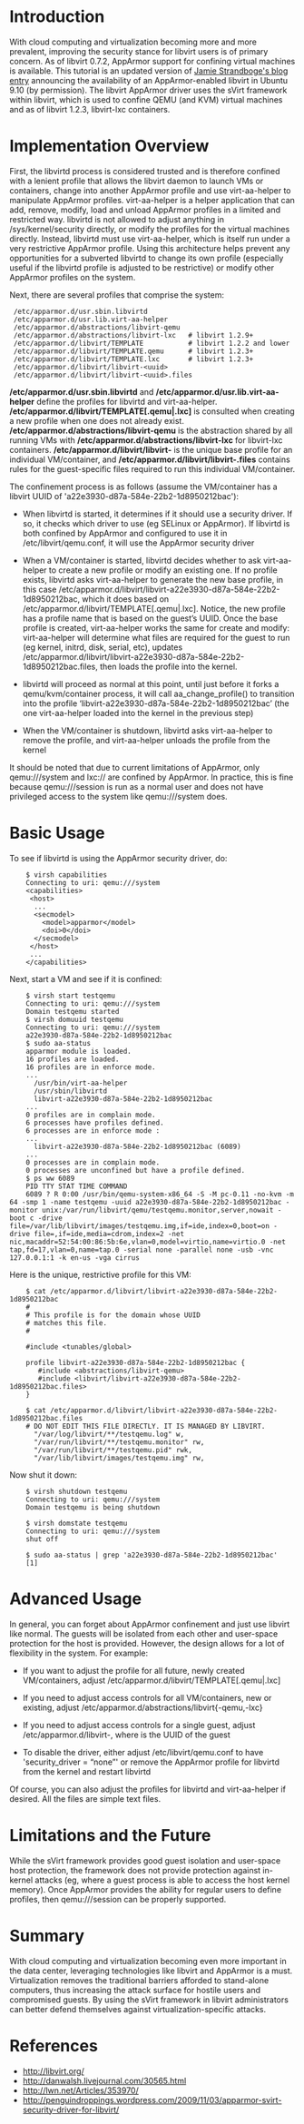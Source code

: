 Introduction
============

With cloud computing and virtualization becoming more and
more prevalent, improving the security stance for libvirt
users is of primary concern. As of libvirt 0.7.2, AppArmor
support for confining virtual machines is available. This
tutorial is an updated version of [Jamie Strandboge's blog
entry](http://penguindroppings.wordpress.com/2009/11/03/apparmor-svirt-security-driver-for-libvirt/)
announcing the availability of an AppArmor-enabled libvirt in Ubuntu
9.10 (by permission). The libvirt AppArmor driver uses the sVirt
framework within libvirt, which is used to confine QEMU (and KVM)
virtual machines and as of libvirt 1.2.3, libvirt-lxc containers.

Implementation Overview
=======================

First, the libvirtd process is considered trusted and is therefore
confined with a lenient profile that allows the libvirt daemon to
launch VMs or containers, change into another AppArmor profile and
use virt-aa-helper to manipulate AppArmor profiles. virt-aa-helper
is a helper application that can add, remove, modify, load and
unload AppArmor profiles in a limited and restricted way. libvirtd
is not allowed to adjust anything in /sys/kernel/security directly,
or modify the profiles for the virtual machines directly. Instead,
libvirtd must use virt-aa-helper, which is itself run under a
very restrictive AppArmor profile. Using this architecture helps
prevent any opportunities for a subverted libvirtd to change its own
profile (especially useful if the libvirtd profile is adjusted to be
restrictive) or modify other AppArmor profiles on the system.

Next, there are several profiles that comprise the system:

```
 /etc/apparmor.d/usr.sbin.libvirtd
 /etc/apparmor.d/usr.lib.virt-aa-helper
 /etc/apparmor.d/abstractions/libvirt-qemu
 /etc/apparmor.d/abstractions/libvirt-lxc   # libvirt 1.2.9+
 /etc/apparmor.d/libvirt/TEMPLATE           # libvirt 1.2.2 and lower
 /etc/apparmor.d/libvirt/TEMPLATE.qemu      # libvirt 1.2.3+
 /etc/apparmor.d/libvirt/TEMPLATE.lxc       # libvirt 1.2.3+
 /etc/apparmor.d/libvirt/libvirt-<uuid>
 /etc/apparmor.d/libvirt/libvirt-<uuid>.files
```

**/etc/apparmor.d/usr.sbin.libvirtd** and
**/etc/apparmor.d/usr.lib.virt-aa-helper**
define the profiles for libvirtd and
virt-aa-helper. **/etc/apparmor.d/libvirt/TEMPLATE\[.qemu|.lxc\]**
is consulted when creating a new profile when one does not
already exist. **/etc/apparmor.d/abstractions/libvirt-qemu**
is the abstraction shared by all running VMs with
**/etc/apparmor.d/abstractions/libvirt-lxc** for libvirt-lxc
containers. **/etc/apparmor.d/libvirt/libvirt-<uuid>** is
the unique base profile for an individual VM/container, and
**/etc/apparmor.d/libvirt/libvirt-<uuid>.files** contains rules for
the guest-specific files required to run this individual VM/container.

The confinement process is as follows (assume the VM/container has
a libvirt UUID of 'a22e3930-d87a-584e-22b2-1d8950212bac'):

-   When libvirtd is started, it determines if it should use
    a security driver. If so, it checks which driver to use (eg
    SELinux or AppArmor). If libvirtd is both confined by AppArmor
    and configured to use it in /etc/libvirt/qemu.conf, it will use
    the AppArmor security driver

-   When a VM/container is started, libvirtd decides whether
    to ask virt-aa-helper to create a new profile or modify
    an existing one. If no profile exists, libvirtd asks
    virt-aa-helper to generate the new base profile, in this case
    /etc/apparmor.d/libvirt/libvirt-a22e3930-d87a-584e-22b2-1d8950212bac,
    which it does based on
    /etc/apparmor.d/libvirt/TEMPLATE\[.qemu|.lxc\]. Notice,
    the new profile has a profile name that is based on
    the guest’s UUID. Once the base profile is created,
    virt-aa-helper works the same for create and modify:
    virt-aa-helper will determine what files are required for
    the guest to run (eg kernel, initrd, disk, serial, etc), updates
    /etc/apparmor.d/libvirt/libvirt-a22e3930-d87a-584e-22b2-1d8950212bac.files,
    then loads the profile into the kernel.

-   libvirtd will proceed as normal at this point, until just
    before it forks a qemu/kvm/container process, it will
    call aa\_change\_profile() to transition into the profile
    ‘libvirt-a22e3930-d87a-584e-22b2-1d8950212bac’ (the one
    virt-aa-helper loaded into the kernel in the previous step)

-   When the VM/container is shutdown, libvirtd asks virt-aa-helper
    to remove the profile, and virt-aa-helper unloads the profile
    from the kernel

It should be noted that due to current limitations of AppArmor, only
qemu:///system and lxc:// are confined by AppArmor. In practice, this
is fine because qemu:///session is run as a normal user and does not
have privileged access to the system like qemu:///system does.

Basic Usage
===========

To see if libvirtd is using the AppArmor security driver, do:

```
    $ virsh capabilities
    Connecting to uri: qemu:///system
    <capabilities>
     <host>
      ...
      <secmodel>
        <model>apparmor</model>
        <doi>0</doi>
      </secmodel>
     </host>
     ...
    </capabilities>
```

Next, start a VM and see if it is confined:

```
    $ virsh start testqemu
    Connecting to uri: qemu:///system
    Domain testqemu started
    $ virsh domuuid testqemu
    Connecting to uri: qemu:///system
    a22e3930-d87a-584e-22b2-1d8950212bac
    $ sudo aa-status
    apparmor module is loaded.
    16 profiles are loaded.
    16 profiles are in enforce mode.
    ...
      /usr/bin/virt-aa-helper
      /usr/sbin/libvirtd
      libvirt-a22e3930-d87a-584e-22b2-1d8950212bac
    ...
    0 profiles are in complain mode.
    6 processes have profiles defined.
    6 processes are in enforce mode :
    ...
      libvirt-a22e3930-d87a-584e-22b2-1d8950212bac (6089)
    ...
    0 processes are in complain mode.
    0 processes are unconfined but have a profile defined.
    $ ps ww 6089
    PID TTY STAT TIME COMMAND
    6089 ? R 0:00 /usr/bin/qemu-system-x86_64 -S -M pc-0.11 -no-kvm -m 64 -smp 1 -name testqemu -uuid a22e3930-d87a-584e-22b2-1d8950212bac -monitor unix:/var/run/libvirt/qemu/testqemu.monitor,server,nowait -boot c -drive file=/var/lib/libvirt/images/testqemu.img,if=ide,index=0,boot=on -drive file=,if=ide,media=cdrom,index=2 -net nic,macaddr=52:54:00:86:5b:6e,vlan=0,model=virtio,name=virtio.0 -net tap,fd=17,vlan=0,name=tap.0 -serial none -parallel none -usb -vnc 127.0.0.1:1 -k en-us -vga cirrus
```

Here is the unique, restrictive profile for this VM:

```
    $ cat /etc/apparmor.d/libvirt/libvirt-a22e3930-d87a-584e-22b2-1d8950212bac
    #
    # This profile is for the domain whose UUID
    # matches this file.
    #
     
    #include <tunables/global>
     
    profile libvirt-a22e3930-d87a-584e-22b2-1d8950212bac {
       #include <abstractions/libvirt-qemu>
       #include <libvirt/libvirt-a22e3930-d87a-584e-22b2-1d8950212bac.files>
    }

    $ cat /etc/apparmor.d/libvirt/libvirt-a22e3930-d87a-584e-22b2-1d8950212bac.files
    # DO NOT EDIT THIS FILE DIRECTLY. IT IS MANAGED BY LIBVIRT.
      "/var/log/libvirt/**/testqemu.log" w,
      "/var/run/libvirt/**/testqemu.monitor" rw,
      "/var/run/libvirt/**/testqemu.pid" rwk,
      "/var/lib/libvirt/images/testqemu.img" rw,
```

Now shut it down:

```
    $ virsh shutdown testqemu
    Connecting to uri: qemu:///system
    Domain testqemu is being shutdown

    $ virsh domstate testqemu
    Connecting to uri: qemu:///system
    shut off

    $ sudo aa-status | grep 'a22e3930-d87a-584e-22b2-1d8950212bac'
    [1]
```

Advanced Usage
==============

In general, you can forget about AppArmor confinement and just use
libvirt like normal. The guests will be isolated from each other and
user-space protection for the host is provided. However, the design
allows for a lot of flexibility in the system. For example:

-   If you want to adjust the profile for all
    future, newly created VM/containers, adjust
    /etc/apparmor.d/libvirt/TEMPLATE\[.qemu|.lxc\]

-   If you need to adjust access controls for all VM/containers, new or
    existing, adjust /etc/apparmor.d/abstractions/libvirt{-qemu,-lxc}

-   If you need to adjust access controls for a single guest, adjust
    /etc/apparmor.d/libvirt-<uuid>, where <uuid> is the UUID of
    the guest

-   To disable the driver, either adjust /etc/libvirt/qemu.conf to have
    'security\_driver = “none”' or remove the AppArmor profile
    for libvirtd from the kernel and restart libvirtd

Of course, you can also adjust the profiles for libvirtd and
virt-aa-helper if desired. All the files are simple text files.

Limitations and the Future
==========================

While the sVirt framework provides good guest isolation and user-space
host protection, the framework does not provide protection against
in-kernel attacks (eg, where a guest process is able to access the host
kernel memory). Once AppArmor provides the ability for regular users
to define profiles, then qemu:///session can be properly supported.

Summary
=======

With cloud computing and virtualization becoming even more important
in the data center, leveraging technologies like libvirt and AppArmor
is a must. Virtualization removes the traditional barriers afforded
to stand-alone computers, thus increasing the attack surface for
hostile users and compromised guests. By using the sVirt framework
in libvirt administrators can better defend themselves against
virtualization-specific attacks.

References
==========

-   http://libvirt.org/
-   http://danwalsh.livejournal.com/30565.html
-   http://lwn.net/Articles/353970/
-   http://penguindroppings.wordpress.com/2009/11/03/apparmor-svirt-security-driver-for-libvirt/


